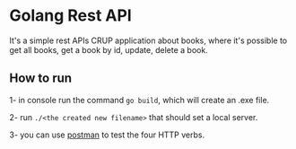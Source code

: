 # Golang Rest API

It's a simple rest APIs CRUP application about books,
where it's possible to get all books, get a book by id, update, delete a book.

## How to run

1- in console run the command `go build`, which will create an .exe file.

2- run `./<the created new filename>` that should set a local server.

3- you can use [postman](https://www.postman.com/) to test the four HTTP verbs.
